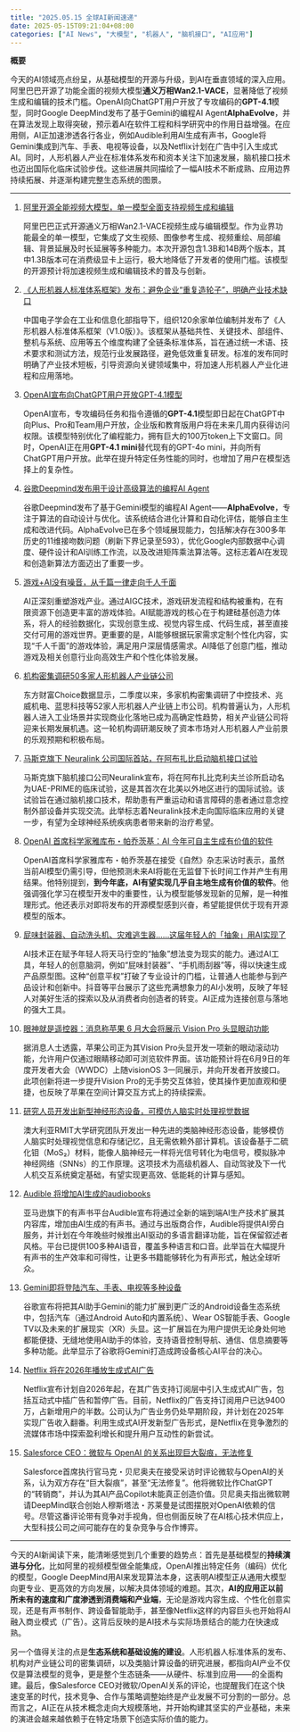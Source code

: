 ```yaml
---
title: "2025.05.15 全球AI新闻速递"
date: 2025-05-15T09:21:04+08:00
categories: ["AI News", "大模型", "机器人", "脑机接口", "AI应用"]
---
```


**概要**

今天的AI领域亮点纷呈，从基础模型的开源与升级，到AI在垂直领域的深入应用。阿里巴巴开源了功能全面的视频大模型**通义万相Wan2.1-VACE**，显著降低了视频生成和编辑的技术门槛。OpenAI向ChatGPT用户开放了专攻编码的**GPT-4.1**模型，同时Google DeepMind发布了基于Gemini的编程AI Agent**AlphaEvolve**，并在算法发现上取得突破，预示着AI在软件工程和科学研究中的作用日益增强。在应用侧，AI正加速渗透各行各业，例如Audible利用AI生成有声书，Google将Gemini集成到汽车、手表、电视等设备，以及Netflix计划在广告中引入生成式AI。同时，人形机器人产业在标准体系发布和资本关注下加速发展，脑机接口技术也迈出国际化临床试验步伐。这些进展共同描绘了一幅AI技术不断成熟、应用边界持续拓展、并逐渐构建完整生态系统的图景。

---

1.  [阿里开源全能视频大模型，单一模型全面支持视频生成和编辑](https://36kr.com/newsflashes/3293129261565954)

    阿里巴巴正式开源通义万相Wan2.1-VACE视频生成与编辑模型。作为业界功能最全的单一模型，它集成了文生视频、图像参考生成、视频重绘、局部编辑、背景延展及时长延展等多种能力。本次开源包含1.3B和14B两个版本，其中1.3B版本可在消费级显卡上运行，极大地降低了开发者的使用门槛。该模型的开源预计将加速视频生成和编辑技术的普及与创新。

2.  [《人形机器人标准体系框架》发布：避免企业“重复造轮子”，明确产业技术缺口](https://www.ithome.com/0/853/083.htm)

    中国电子学会在工业和信息化部指导下，组织120余家单位编制并发布了《人形机器人标准体系框架（V1.0版）》。该框架从基础共性、关键技术、部组件、整机与系统、应用等五个维度构建了全链条标准体系，旨在通过统一术语、技术要求和测试方法，规范行业发展路径，避免低效重复研发。标准的发布同时明确了产业技术短板，引导资源向关键领域集中，将加速人形机器人产业化进程和应用落地。

3.  [OpenAI宣布向ChatGPT用户开放GPT-4.1模型](https://36kr.com/newsflashes/3293157097703429?f=rss)

    OpenAI宣布，专攻编码任务和指令遵循的**GPT-4.1**模型即日起在ChatGPT中向Plus、Pro和Team用户开放，企业版和教育版用户将在未来几周内获得访问权限。该模型特别优化了编程能力，拥有巨大的100万token上下文窗口。同时，OpenAI正在用**GPT-4.1 mini**替代现有的GPT-4o mini，并向所有ChatGPT用户开放。此举在提升特定任务性能的同时，也增加了用户在模型选择上的复杂性。

4.  [谷歌Deepmind发布用于设计高级算法的编程AI Agent](https://36kr.com/newsflashes/3293154335525120)

    谷歌Deepmind发布了基于Gemini模型的编程AI Agent——**AlphaEvolve**，专注于算法的自动设计与优化。该系统结合进化计算和自动化评估，能够自主生成和改进代码。AlphaEvolve已在多个领域展现能力，包括解决存在300多年历史的11维接吻数问题（刷新下界记录至593），优化Google内部数据中心调度、硬件设计和AI训练工作流，以及改进矩阵乘法算法等。这标志着AI在发现和创造新算法方面迈出了重要一步。

5.  [游戏+AI没有噪音，从千篇一律走向千人千面](https://36kr.com/p/3292165117655433)

    AI正深刻重塑游戏产业。通过AIGC技术，游戏研发流程和结构被重构，在有限资源下创造更丰富的游戏体验。AI赋能游戏的核心在于构建硅基创造力体系，将人的经验数据化，实现创意生成、视觉内容生成、代码生成，甚至直接交付可用的游戏世界。更重要的是，AI能够根据玩家需求定制个性化内容，实现“千人千面”的游戏体验，满足用户深层情感需求。AI降低了创意门槛，推动游戏及相关创意行业向高效生产和个性化体验发展。

6.  [机构密集调研50多家人形机器人产业链公司](https://36kr.com/newsflashes/3293120229394435?f=rss)

    东方财富Choice数据显示，二季度以来，多家机构密集调研了中控技术、兆威机电、蓝思科技等52家人形机器人产业链上市公司。机构普遍认为，人形机器人进入工业场景并实现商业化落地已成为高确定性趋势，相关产业链公司将迎来长期发展机遇。这一轮机构调研潮反映了资本市场对人形机器人产业前景的乐观预期和积极布局。

7.  [马斯克旗下 Neuralink 公司国际首站，在阿布扎比启动脑机接口试验](https://www.ithome.com/0/853/105.htm)

    马斯克旗下脑机接口公司Neuralink宣布，将在阿布扎比克利夫兰诊所启动名为UAE-PRIME的临床试验，这是其首次在北美以外地区进行的国际试验。该试验旨在通过脑机接口技术，帮助患有严重运动和语言障碍的患者通过意念控制外部设备并实现交流。此举标志着Neuralink技术走向国际临床应用的关键一步，有望为全球神经系统疾病患者带来新的治疗希望。

8.  [OpenAI 首席科学家雅库布・帕乔茨基：AI 今年可自主生成有价值的软件](https://www.ithome.com/0/853/076.htm)

    OpenAI首席科学家雅库布・帕乔茨基在接受《自然》杂志采访时表示，虽然当前AI模型仍需引导，但他预测未来AI将能在无监督下长时间工作并产生有用结果。他特别提到，**到今年底，AI有望实现几乎自主地生成有价值的软件**。他强调强化学习在模型开发中的重要性，认为模型能够发现新的见解，是一种推理形式。他还表示对即将发布的开源模型感到兴奋，希望能提供优于现有开源模型的版本。

9.  [屁味封装器、自动洗头机、灾难逃生器……这届年轻人的「抽象」用AI实现了](https://36kr.com/p/3292326392903816)

    AI技术正在赋予年轻人将天马行空的“抽象”想法变为现实的能力。通过AI工具，年轻人的创意脑洞，例如“屁味封装器”、“手机雨刮器”等，得以快速生成产品原型图。这种“创意平权”打破了专业设计的门槛，让普通人也能参与到产品设计和创新中。抖音等平台展示了这些充满想象力的AI小发明，反映了年轻人对美好生活的探索以及从消费者向创造者的转变。AI正成为连接创意与落地的强大工具。

10. [眼神就是遥控器：消息称苹果 6 月大会将展示 Vision Pro 头显眼动功能](https://www.ithome.com/0/853/095.htm)

    据消息人士透露，苹果公司正为其Vision Pro头显开发一项新的眼动滚动功能，允许用户仅通过眼睛移动即可浏览软件界面。该功能预计将在6月9日的年度开发者大会（WWDC）上随visionOS 3一同展示，并向开发者开放接口。此项创新将进一步提升Vision Pro的无手势交互体验，使其操作更加直观和便捷，也反映了苹果在空间计算交互方式上的持续探索。

11. [研究人员开发出新型神经形态设备，可模仿人脑实时处理视觉数据](https://www.ithome.com/0/853/079.htm)

    澳大利亚RMIT大学研究团队开发出一种先进的类脑神经形态设备，能够模仿人脑实时处理视觉信息和存储记忆，且无需依赖外部计算机。该设备基于二硫化钼（MoS₂）材料，能像人脑神经元一样将光信号转化为电信号，模拟脉冲神经网络（SNNs）的工作原理。这项技术为高级机器人、自动驾驶及下一代人机交互系统奠定基础，有望实现更高效、低能耗的计算与感知。

12. [Audible 将增加AI生成的audiobooks](https://analyticsindiamag.com/ai-news-updates/audible-to-add-ai-generated-audiobooks/)

    亚马逊旗下的有声书平台Audible宣布将通过全新的端到端AI生产技术扩展其内容库，增加由AI生成的有声书。通过与出版商合作，Audible将提供AI旁白服务，并计划在今年晚些时候推出AI驱动的多语言翻译功能，旨在保留叙述者风格。平台已提供100多种AI语音，覆盖多种语言和口音。此举旨在大幅提升有声书的生产效率和可得性，让更多书籍能够转化为有声形式，触达全球听众。

13. [Gemini即将登陆汽车、手表、电视等多种设备](https://analyticsindiamag.com/ai-news-updates/gemini-is-coming-to-cars-watches-tvs-and-more/)

    谷歌宣布将把其AI助手Gemini的能力扩展到更广泛的Android设备生态系统中，包括汽车（通过Android Auto和内置系统）、Wear OS智能手表、Google TV以及未来的扩展现实（XR）头显。这一扩展旨在为用户提供无论身处何地都能便捷、无缝地使用AI助手的体验，支持语音控制导航、通信、信息摘要等多种功能。此举显示了谷歌将Gemini打造成跨设备核心AI平台的决心。

14. [Netflix 将在2026年播放生成式AI广告](https://arstechnica.com/gadgets/2025/05/some-chatgpt-users-now-face-9-ai-models-to-choose-from-after-gpt-4-1-launch/)

    Netflix宣布计划自2026年起，在其广告支持订阅层中引入生成式AI广告，包括互动式中插广告和暂停广告。目前，Netflix的广告支持订阅用户已达9400万，占新增用户的半数。公司认为广告业务仍处早期阶段，并计划在2025年实现广告收入翻番。利用生成式AI开发新型广告形式，是Netflix在竞争激烈的流媒体市场中探索盈利增长和提升用户互动性的新尝试。

15. [Salesforce CEO：微软与 OpenAI 的关系出现巨大裂痕，无法修复](https://www.ithome.com/0/853/077.htm)

    Salesforce首席执行官马克・贝尼奥夫在接受采访时评论微软与OpenAI的关系，认为双方存在“巨大裂痕”，甚至“无法修复”。他将微软比作ChatGPT的“转销商”，并认为其AI产品Copilot未能真正创造价值。贝尼奥夫指出微软聘请DeepMind联合创始人穆斯塔法・苏莱曼是试图摆脱对OpenAI依赖的信号。尽管这番评论带有竞争对手视角，但也侧面反映了在AI核心技术供应上，大型科技公司之间可能存在的复杂竞争与合作博弈。

---

今天的AI新闻读下来，能清晰感觉到几个重要的趋势点：首先是基础模型的**持续演进与分化**，比如阿里的视频模型做全能集成，OpenAI推出特定任务（编码）优化的模型，Google DeepMind用AI来发现算法本身，这表明AI模型正从通用大模型向更专业、更高效的方向发展，以解决具体领域的难题。其次，**AI的应用正以前所未有的速度和广度渗透到消费端和产业端**，无论是游戏内容生成、个性化创意实现，还是有声书制作、跨设备智能助手，甚至像Netflix这样的内容巨头也开始将AI融入商业模式（广告）。这背后反映的是AI技术与实际场景结合的能力在快速成熟。

另一个值得关注的点是**生态系统和基础设施的建设**。人形机器人标准体系的发布、机构对产业链公司的密集调研，以及类脑计算设备的研究进展，都指向AI产业不仅仅是算法模型的竞争，更是整个生态链条——从硬件、标准到应用——的全面构建。最后，像Salesforce CEO对微软/OpenAI关系的评论，也提醒我们在这个快速变革的时代，技术竞争、合作与策略调整始终是产业发展不可分割的一部分。总而言之，AI正在从技术概念走向大规模落地，并开始构建其坚实的产业基础，未来的演进会越来越依赖于在特定场景下创造实际价值的能力。